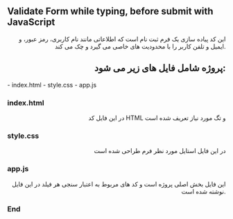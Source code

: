 ## Validate Form while typing, before submit with JavaScript
<p style="text-align: right">این کد پیاده سازی یک فرم ثبت نام است که اطلاعاتی مانند نام کاربری، رمز عبور، و ایمیل و تلفن کاربر را با محدودیت های خاصی می گیرد و چک می کند.
</p>

<h2 style="text-align: right">
پروژه شامل فایل های زیر می شود:
</h2>
- index.html
- style.css
- app.js


### index.html
<p style="text-align: right">
</p><p style="text-align: right">در این فایل کد HTML و تگ مورد نیاز تعریف شده است</p>

### style.css
<p style="text-align: right">
در این فایل استایل مورد نظر فرم طراحی شده است
</p>

### app.js
<p style="text-align: right">
این فایل بخش اصلی پروژه است و کد های مربوط به اعتبار سنجی هر فیلد در این فایل نوشته شده است.
</p>

### End
